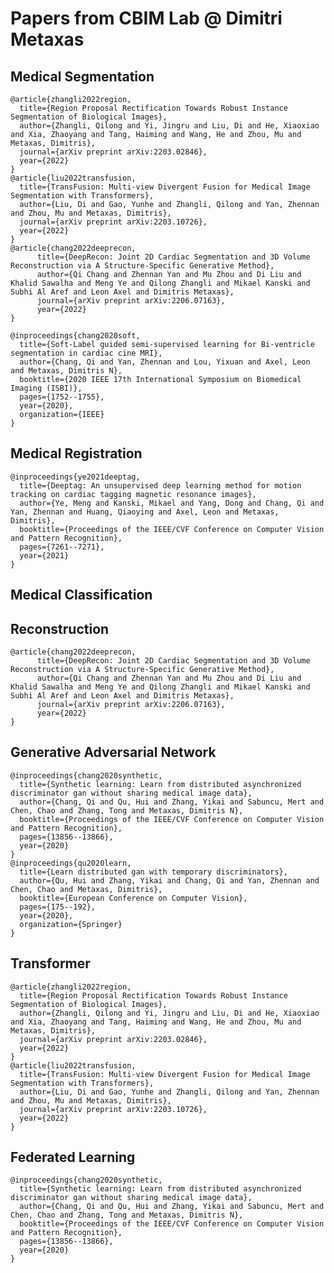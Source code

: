 # Papers from CBIM Lab @ Dimitri Metaxas

## Medical Segmentation
    @article{zhangli2022region,
      title={Region Proposal Rectification Towards Robust Instance Segmentation of Biological Images},
      author={Zhangli, Qilong and Yi, Jingru and Liu, Di and He, Xiaoxiao and Xia, Zhaoyang and Tang, Haiming and Wang, He and Zhou, Mu and Metaxas, Dimitris},
      journal={arXiv preprint arXiv:2203.02846},
      year={2022}
    }
    @article{liu2022transfusion,
      title={TransFusion: Multi-view Divergent Fusion for Medical Image Segmentation with Transformers},
      author={Liu, Di and Gao, Yunhe and Zhangli, Qilong and Yan, Zhennan and Zhou, Mu and Metaxas, Dimitris},
      journal={arXiv preprint arXiv:2203.10726},
      year={2022}
    }
    @article{chang2022deeprecon,
          title={DeepRecon: Joint 2D Cardiac Segmentation and 3D Volume Reconstruction via A Structure-Specific Generative Method}, 
          author={Qi Chang and Zhennan Yan and Mu Zhou and Di Liu and Khalid Sawalha and Meng Ye and Qilong Zhangli and Mikael Kanski and Subhi Al Aref and Leon Axel and Dimitris Metaxas},
          journal={arXiv preprint arXiv:2206.07163},
          year={2022}
    }
    
    @inproceedings{chang2020soft,
      title={Soft-Label guided semi-supervised learning for Bi-ventricle segmentation in cardiac cine MRI},
      author={Chang, Qi and Yan, Zhennan and Lou, Yixuan and Axel, Leon and Metaxas, Dimitris N},
      booktitle={2020 IEEE 17th International Symposium on Biomedical Imaging (ISBI)},
      pages={1752--1755},
      year={2020},
      organization={IEEE}
    }



## Medical Registration

    @inproceedings{ye2021deeptag,
      title={Deeptag: An unsupervised deep learning method for motion tracking on cardiac tagging magnetic resonance images},
      author={Ye, Meng and Kanski, Mikael and Yang, Dong and Chang, Qi and Yan, Zhennan and Huang, Qiaoying and Axel, Leon and Metaxas, Dimitris},
      booktitle={Proceedings of the IEEE/CVF Conference on Computer Vision and Pattern Recognition},
      pages={7261--7271},
      year={2021}
    }

## Medical Classification

## Reconstruction
    @article{chang2022deeprecon,
          title={DeepRecon: Joint 2D Cardiac Segmentation and 3D Volume Reconstruction via A Structure-Specific Generative Method}, 
          author={Qi Chang and Zhennan Yan and Mu Zhou and Di Liu and Khalid Sawalha and Meng Ye and Qilong Zhangli and Mikael Kanski and Subhi Al Aref and Leon Axel and Dimitris Metaxas},
          journal={arXiv preprint arXiv:2206.07163},
          year={2022}
    }



## Generative Adversarial Network
    @inproceedings{chang2020synthetic,
      title={Synthetic learning: Learn from distributed asynchronized discriminator gan without sharing medical image data},
      author={Chang, Qi and Qu, Hui and Zhang, Yikai and Sabuncu, Mert and Chen, Chao and Zhang, Tong and Metaxas, Dimitris N},
      booktitle={Proceedings of the IEEE/CVF Conference on Computer Vision and Pattern Recognition},
      pages={13856--13866},
      year={2020}
    }
    @inproceedings{qu2020learn,
      title={Learn distributed gan with temporary discriminators},
      author={Qu, Hui and Zhang, Yikai and Chang, Qi and Yan, Zhennan and Chen, Chao and Metaxas, Dimitris},
      booktitle={European Conference on Computer Vision},
      pages={175--192},
      year={2020},
      organization={Springer}
    }
    
## Transformer
    @article{zhangli2022region,
      title={Region Proposal Rectification Towards Robust Instance Segmentation of Biological Images},
      author={Zhangli, Qilong and Yi, Jingru and Liu, Di and He, Xiaoxiao and Xia, Zhaoyang and Tang, Haiming and Wang, He and Zhou, Mu and Metaxas, Dimitris},
      journal={arXiv preprint arXiv:2203.02846},
      year={2022}
    }
    @article{liu2022transfusion,
      title={TransFusion: Multi-view Divergent Fusion for Medical Image Segmentation with Transformers},
      author={Liu, Di and Gao, Yunhe and Zhangli, Qilong and Yan, Zhennan and Zhou, Mu and Metaxas, Dimitris},
      journal={arXiv preprint arXiv:2203.10726},
      year={2022}
    }
## Federated Learning
    @inproceedings{chang2020synthetic,
      title={Synthetic learning: Learn from distributed asynchronized discriminator gan without sharing medical image data},
      author={Chang, Qi and Qu, Hui and Zhang, Yikai and Sabuncu, Mert and Chen, Chao and Zhang, Tong and Metaxas, Dimitris N},
      booktitle={Proceedings of the IEEE/CVF Conference on Computer Vision and Pattern Recognition},
      pages={13856--13866},
      year={2020}
    }

